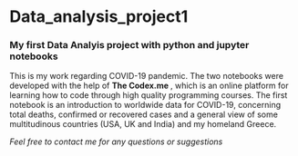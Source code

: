 # Data_analysis_project1
### My first Data Analyis project with python and jupyter notebooks
This is my work regarding COVID-19 pandemic. The two notebooks were developed with the help of <b> The Codex.me </b>, which is an online platform for learning how to code through high quality programming courses.
The first notebook is an introduction to worldwide data for COVID-19, concerning total deaths, confirmed or recovered cases and a general view of some multitudinous countries (USA, UK and India) and my homeland Greece.

<i> Feel free to contact me for any questions or suggestions </i>
